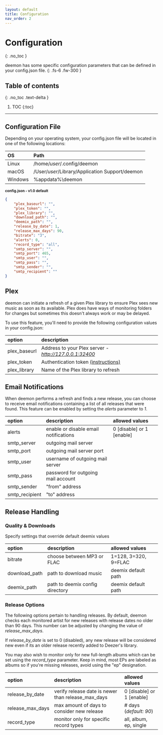 ```yaml
---
layout: default
title: Configuration
nav_order: 2
---
```


# Configuration
{: .no_toc }


deemon has some specific configuration parameters that can be defined in your config.json file.
{: .fs-6 .fw-300 }

## Table of contents
{: .no_toc .text-delta }

1. TOC
{:toc}

---

## Configuration File
Depending on your operating system, your config.json file will be located in one of the following locations:

| OS        | Path       |
|:--------------|:------------------|
| Linux | /home/_user_/.config/deemon |
| macOS | /User/_user_/Library/Application Support/deemon |
| Windows | %appdata%\deemon |

<small>**config.json - v1.0 default**</small>
```json
{
    "plex_baseurl": "",
    "plex_token": "",
    "plex_library": "",
    "download_path": "",
    "deemix_path": "",
    "release_by_date": 1,
    "release_max_days": 90,
    "bitrate": "3",
    "alerts": 0,
    "record_type": "all",
    "smtp_server": "",
    "smtp_port": 465,
    "smtp_user": "",
    "smtp_pass": "",
    "smtp_sender": "",
    "smtp_recipient": ""
}
```

## Plex

deemon can initiate a refresh of a given Plex library to ensure Plex sees new music as soon as its available. Plex does have ways of monitoring folders for changes but sometimes this doesn't always work or may be delayed.

To use this feature, you'll need to provide the following configuration values in your config.json:

| option        | description       |
|:--------------|:------------------|
| plex_baseurl       | Address to your Plex server - _http://127.0.0.1:32400_ |
| plex_token | Authentication token [(instructions)](https://support.plex.tv/articles/204059436-finding-an-authentication-token-x-plex-token/) |
| plex_library   | Name of the Plex library to refresh |

## Email Notifications
When deemon performs a refresh and finds a new release, you can choose to receive email notifications containing a list of all releases that were found. This feature can be enabled by setting the _alerts_ parameter to _1_.

| option        | description       | allowed values |
|:--------------|:------------------|:---------------|
| alerts | enable or disable email notifications | 0 [disable] or 1 [enable] |
| smtp_server | outgoing mail server |
| smtp_port | outgoing mail server port |
| smtp_user   | username of outgoing mail server |
| smtp_pass | password for outgoing mail account |
| smtp_sender | "from" address |
| smtp_recipient | "to" address |


## Release Handling

### Quality & Downloads
Specify settings that override default deemix values

| option        | description       | allowed values |
|:--------------|:------------------|:-------|
| bitrate       | choose between MP3 or FLAC | 1=128, 3=320, 9=FLAC |
| download_path | path to download music | deemix default path |
| deemix_path   | path to deemix config directory | deemix default path |

### Release Options
The following options pertain to handling releases. By default, deemon checks each monitored artist for new releases with release dates no older than 90 days. This number can be adjusted by changing the value of _release_max_days_.

If _release_by_date_ is set to 0 (disabled), any new release will be considered new even if its an older release recently added to Deezer's library.

You may also wish to monitor only for new full-length albums which can be set using the _record_type_ parameter. Keep in mind, most EPs are labeled as albums so if you're missing releases, avoid using the "ep" designation.

| option        | description       | allowed values |
|:--------------|:------------------|:-------|
| release_by_date | verify release date is newer than release_max_days | 0 [disable] or 1 [enable] |
| release_max_days | max amount of days to consider new release | # days (_default: 90_) |
| record_type | monitor only for specific record types | all, album, ep, single |

